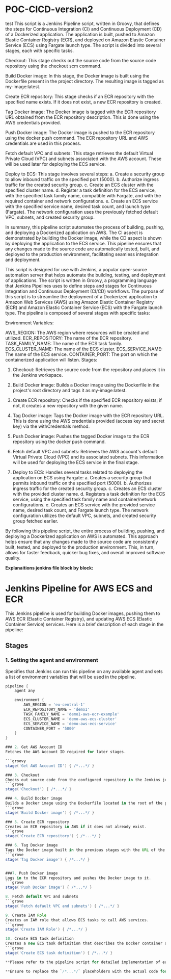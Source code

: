 # POC-CICD-version2
test
This script is a Jenkins Pipeline script, written in Groovy, that defines the steps for Continuous Integration (CI) and Continuous Deployment (CD) of a Dockerized application. The application is built, pushed to Amazon Elastic Container Registry (ECR), and deployed on Amazon Elastic Container Service (ECS) using Fargate launch type. The script is divided into several stages, each with specific tasks.

Checkout: This stage checks out the source code from the source code repository using the checkout scm command.

Build Docker image: In this stage, the Docker image is built using the Dockerfile present in the project directory. The resulting image is tagged as my-image:latest.

Create ECR repository: This stage checks if an ECR repository with the specified name exists. If it does not exist, a new ECR repository is created.

Tag Docker image: The Docker image is tagged with the ECR repository URL obtained from the ECR repository description. This is done using the AWS credentials provided.

Push Docker image: The Docker image is pushed to the ECR repository using the docker push command. The ECR repository URL and AWS credentials are used in this process.

Fetch default VPC and subnets: This stage retrieves the default Virtual Private Cloud (VPC) and subnets associated with the AWS account. These will be used later for deploying the ECS service.

Deploy to ECS: This stage involves several steps:
a. Create a security group to allow inbound traffic on the specified port (5000).
b. Authorize ingress traffic for the created security group.
c. Create an ECS cluster with the specified cluster name.
d. Register a task definition for the ECS service, with the specified task family name, compatible with Fargate, and with the required container and network configurations.
e. Create an ECS service with the specified service name, desired task count, and launch type (Fargate). The network configuration uses the previously fetched default VPC, subnets, and created security group.

In summary, this pipeline script automates the process of building, pushing, and deploying a Dockerized application on AWS. The CI aspect is demonstrated by building the Docker image, while the CD aspect is shown by deploying the application to the ECS service. This pipeline ensures that any changes made to the source code are automatically tested, built, and deployed to the production environment, facilitating seamless integration and deployment.


This script is designed for use with Jenkins, a popular open-source automation server that helps automate the building, testing, and deployment of applications. The script is written in Groovy, a programming language that Jenkins Pipelines uses to define steps and stages for Continuous Integration and Continuous Deployment (CI/CD) workflows. The purpose of this script is to streamline the deployment of a Dockerized application to Amazon Web Services (AWS) using Amazon Elastic Container Registry (ECR) and Amazon Elastic Container Service (ECS) with the Fargate launch type. The pipeline is composed of several stages with specific tasks:

Environment Variables:

AWS_REGION: The AWS region where resources will be created and utilized.
ECR_REPOSITORY: The name of the ECR repository.
TASK_FAMILY_NAME: The name of the ECS task family.
ECS_CLUSTER_NAME: The name of the ECS cluster.
ECS_SERVICE_NAME: The name of the ECS service.
CONTAINER_PORT: The port on which the containerized application will listen.
Stages:

1. Checkout: Retrieves the source code from the repository and places it in the Jenkins workspace.

2. Build Docker image: Builds a Docker image using the Dockerfile in the project's root directory and tags it as my-image:latest.

3. Create ECR repository: Checks if the specified ECR repository exists; if not, it creates a new repository with the given name.

4. Tag Docker image: Tags the Docker image with the ECR repository URL. This is done using the AWS credentials provided (access key and secret key) via the withCredentials method.

5. Push Docker image: Pushes the tagged Docker image to the ECR repository using the docker push command.

6. Fetch default VPC and subnets: Retrieves the AWS account's default Virtual Private Cloud (VPC) and its associated subnets. This information will be used for deploying the ECS service in the final stage.

7. Deploy to ECS: Handles several tasks related to deploying the application on ECS using Fargate:
    a. Creates a security group that permits inbound traffic on the specified port (5000).
    b. Authorizes ingress traffic for the created security group.
    c. Creates an ECS cluster with the provided cluster name.
    d. Registers a task definition for the ECS service, using the specified task family name and container/network configurations.
    e. Creates an ECS service with the provided service name, desired task count, and Fargate launch type. The network configuration utilizes the default VPC, subnets, and created security group fetched earlier.

By following this pipeline script, the entire process of building, pushing, and deploying a Dockerized application on AWS is automated. This approach helps ensure that any changes made to the source code are consistently built, tested, and deployed to the production environment. This, in turn, allows for faster feedback, quicker bug fixes, and overall improved software quality.


**Explanaitions jenkins file block by block:**

# Jenkins Pipeline for AWS ECS and ECR

This Jenkins pipeline is used for building Docker images, pushing them to AWS ECR (Elastic Container Registry), and updating AWS ECS (Elastic Container Service) services. Here is a brief description of each stage in the pipeline:

## Stages

### 1. Setting the agent and environment

Specifies that Jenkins can run this pipeline on any available agent and sets a list of environment variables that will be used in the pipeline.

```groovy
pipeline {
    agent any

    environment {
        AWS_REGION = 'eu-central-1'
        ECR_REPOSITORY_NAME = 'demo1'
        TASK_FAMILY_NAME = 'demo1-aws-ecr-example'
        ECS_CLUSTER_NAME = 'demo-aws-ecs-cluster'
        ECS_SERVICE_NAME = 'demo-aws-ecs-service'
        CONTAINER_PORT = '5000'
    }
}

### 2. Get AWS Account ID
Fetches the AWS Account ID required for later stages.

```groovy
stage('Get AWS Account ID') { /*...*/ }

### 3. Checkout
Checks out source code from the configured repository in the Jenkins job configuration.
```grove
stage('Checkout') { /*...*/ }

### 4. Build Docker image
Builds a Docker image using the Dockerfile located in the root of the project.
```grove
stage('Build Docker image') { /*...*/ }

### 5. Create ECR repository
Creates an ECR repository in AWS if it does not already exist.
```grove
stage('Create ECR repository') { /*...*/ }

### 6. Tag Docker image
Tags the Docker image built in the previous stages with the URL of the ECR repository.
```grove
stage('Tag Docker image') { /*...*/ }


###7. Push Docker image
Logs in to the ECR repository and pushes the Docker image to it.
```grove
stage('Push Docker image') { /*...*/ }

8. Fetch default VPC and subnets
```grove
stage('Fetch default VPC and subnets') { /*...*/ }

9. Create IAM Role
Creates an IAM role that allows ECS tasks to call AWS services.
```grove
stage('Create IAM Role') { /*...*/ }

10. Create ECS task definition
Creates a new ECS task definition that describes the Docker container and its settings.
```grove
stage('Create ECS task definition') { /*...*/ }

**Please refer to the pipeline script for detailed implementation of each stage.**

**Ensure to replace the `/*...*/` placeholders with the actual code for each stage when you use this format.**

